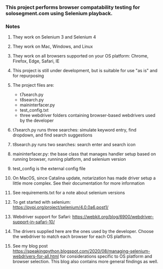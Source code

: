
### This project performs browser compatability testing for solosegment.com using Selenium playback.  
### Notes
 
1. They work on Selenium 3 and Selenium 4 
2. They work on Mac, Windows, and Linux
3. They work on all browsers supported on your OS platform: Chrome, Firefox, Edge, Safari, IE
4. This project is still under development, but is suitable for use "as is" and for repurposing
5. The project files are:

	- t7search.py
	- t8search.py 
    - maininterfacer.py
    - test_config.txt
    - three webdriver folders containing browser-based webdrivers used by the developer

6. t7search.py runs three searches: simulate keyword entry, find dropdown, and find search suggestions
7. t8search.py runs two searches: search enter and search icon
8. maininterfacer.py: the base class that manages handler setup based on running browser, running platform, and selenium version
9. test_config is the external config file
10. On MacOS, since Catalina update, notarization has made driver setup a little more complex. See their documentation for more information
11. See requirements.txt for a note about selenium versions
12. To get started with selenium: https://pypi.org/project/selenium/4.0.0a6.post1/
13. Webdriver support for Safari: https://webkit.org/blog/6900/webdriver-support-in-safari-10/ 
14. The drivers supplied here are the ones used by the developer. Choose the webdriver to match each browser for each OS platform.
15. See my blog post https://speakingpython.blogspot.com/2020/08/managing-selenium-webdrivers-for-all.html for considerations specific to OS platform and browser selection. This blog also contains more general findings as well.
 
